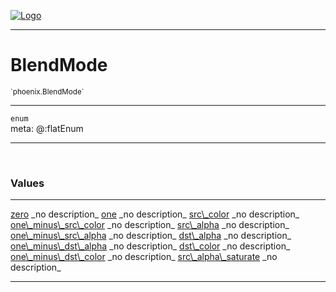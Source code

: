 
[![Logo](../../images/logo.png)](../../api/index.html)

---


<h1>BlendMode</h1>
<small>`phoenix.BlendMode`</small>



<hr/>

`enum`<br/><span class="meta">
meta: @:flatEnum</span>

<hr/>


&nbsp;
&nbsp;



<h3>Values</h3> <hr/><span class="member signature apipage">
            <a name="zero"><a class="lift" href="#zero">zero</a></a>
        </span>
        <span class="small_desc_flat"> _no description_ </span><span class="member signature apipage">
            <a name="one"><a class="lift" href="#one">one</a></a>
        </span>
        <span class="small_desc_flat"> _no description_ </span><span class="member signature apipage">
            <a name="src_color"><a class="lift" href="#src_color">src\_color</a></a>
        </span>
        <span class="small_desc_flat"> _no description_ </span><span class="member signature apipage">
            <a name="one_minus_src_color"><a class="lift" href="#one_minus_src_color">one\_minus\_src\_color</a></a>
        </span>
        <span class="small_desc_flat"> _no description_ </span><span class="member signature apipage">
            <a name="src_alpha"><a class="lift" href="#src_alpha">src\_alpha</a></a>
        </span>
        <span class="small_desc_flat"> _no description_ </span><span class="member signature apipage">
            <a name="one_minus_src_alpha"><a class="lift" href="#one_minus_src_alpha">one\_minus\_src\_alpha</a></a>
        </span>
        <span class="small_desc_flat"> _no description_ </span><span class="member signature apipage">
            <a name="dst_alpha"><a class="lift" href="#dst_alpha">dst\_alpha</a></a>
        </span>
        <span class="small_desc_flat"> _no description_ </span><span class="member signature apipage">
            <a name="one_minus_dst_alpha"><a class="lift" href="#one_minus_dst_alpha">one\_minus\_dst\_alpha</a></a>
        </span>
        <span class="small_desc_flat"> _no description_ </span><span class="member signature apipage">
            <a name="dst_color"><a class="lift" href="#dst_color">dst\_color</a></a>
        </span>
        <span class="small_desc_flat"> _no description_ </span><span class="member signature apipage">
            <a name="one_minus_dst_color"><a class="lift" href="#one_minus_dst_color">one\_minus\_dst\_color</a></a>
        </span>
        <span class="small_desc_flat"> _no description_ </span><span class="member signature apipage">
            <a name="src_alpha_saturate"><a class="lift" href="#src_alpha_saturate">src\_alpha\_saturate</a></a>
        </span>
        <span class="small_desc_flat"> _no description_ </span>



<hr/>

&nbsp;
&nbsp;
&nbsp;
&nbsp;